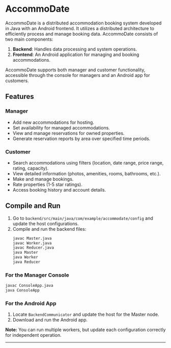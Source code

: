 # AccommoDate

AccommoDate is a distributed accommodation booking system developed in Java with an Android frontend. It utilizes a distributed architecture to efficiently process and manage booking data. AccommoDate consists of two main components:

1. **Backend**: Handles data processing and system operations.
2. **Frontend**: An Android application for managing and booking accommodations.

AccommoDate supports both manager and customer functionality, accessible through the console for managers and an Android app for customers.

## Features

### Manager
- Add new accommodations for hosting.
- Set availability for managed accommodations.
- View and manage reservations for owned properties.
- Generate reservation reports by area over specified time periods.

### Customer
- Search accommodations using filters (location, date range, price range, rating, capacity).
- View detailed information (photos, amenities, rooms, bathrooms, etc.).
- Make and manage bookings.
- Rate properties (1-5 star ratings).
- Access booking history and account details.

## Compile and Run

1. Go to `backend/src/main/java/com/example/accommodate/config` and update the host configurations.
2. Compile and run the backend files:
   ```bash
   javac Master.java
   javac Worker.java
   javac Reducer.java
   java Master
   java Worker
   java Reducer
   ```

### For the Manager Console
```bash
javac ConsoleApp.java
java ConsoleApp
```

### For the Android App

1. Locate `BackendCommunicator` and update the host for the Master node.
2. Download and run the Android app.

**Note:** You can run multiple workers, but update each configuration correctly for independent operation.

---


